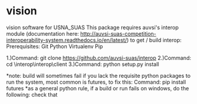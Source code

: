 # vision
vision software for USNA_SUAS
This package requires auvsi's interop module
(documentation here: http://auvsi-suas-competition-interoperability-system.readthedocs.io/en/latest/)
to get / build interop:
Prerequisites:
Git
Python
Virtualenv
Pip

1.)Command: git clone https://github.com/auvsi-suas/interop
2.)Command: cd \interop\interop\client
3.)Command: python setup.py install

*note: build will sometimes fail if you lack the requisite python packages to run the system,
most common is futures, to fix this:
Command: pip install futures
*as a general python rule, if a build or run fails on windows, do the following:
check that
